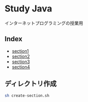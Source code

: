 # Study Java

インターネットプログラミングの授業用

## Index

- [section1](section1)
- [section2](section2)
- [section3](section3)
- [section4](section4)

## ディレクトリ作成

```bash
sh create-section.sh
```
